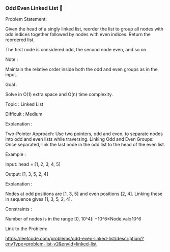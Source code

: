 ### Odd Even Linked List 🔀

Problem Statement:

Given the head of a singly linked list, reorder the list to group all nodes with odd indices together followed by nodes with even indices. Return the reordered list.


The first node is considered odd, the second node even, and so on.

Note :

 Maintain the relative order inside both the odd and even groups as in the input.

Goal :

 Solve in  O(1) extra space and  O(n) time complexity.

Topic : Linked List

Difficult : Medium

Explanation :

Two-Pointer Approach: Use two pointers, odd and even, to separate nodes into odd and even lists while traversing.
Linking Odd and Even Groups: Once separated, link the last node in the odd list to the head of the even list.

Example :

Input: head = [1, 2, 3, 4, 5]

Output: [1, 3, 5, 2, 4]

Explanation : 

Nodes at odd positions are [1, 3, 5] and even positions [2, 4]. Linking these in sequence gives [1, 3, 5, 2, 4].

Constraints :

Number of nodes is in the range [0, 10^4]:
−10^6≤Node.val≤10^6

Link to the Problem: 

https://leetcode.com/problems/odd-even-linked-list/description/?envType=problem-list-v2&envId=linked-list